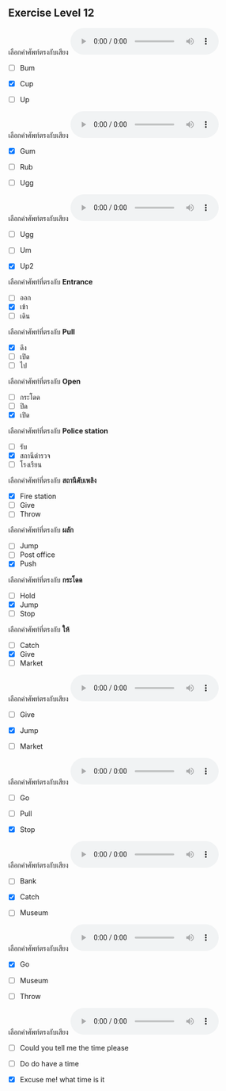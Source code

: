 ## Exercise Level 12

เลือกคำศัพท์ตรงกับเสียง  ![](/media/audio/cup.mp3) 
 - [ ] Bum
 - [x] Cup
 - [ ] Up


เลือกคำศัพท์ตรงกับเสียง  ![](/media/audio/gum.mp3) 
 - [x] Gum
 - [ ] Rub
 - [ ] Ugg


เลือกคำศัพท์ตรงกับเสียง  ![](/media/audio/up2.mp3) 
 - [ ] Ugg
 - [ ] Um
 - [x] Up2


 เลือกคำศัพท์ที่ตรงกับ  **Entrance**
 - [ ] ออก
 - [x] เข้า
 - [ ] เดิน

 เลือกคำศัพท์ที่ตรงกับ  **Pull**
 - [x] ดึง
 - [ ] เปิด
 - [ ] ไป

 เลือกคำศัพท์ที่ตรงกับ  **Open**
 - [ ] กระโดด
 - [ ] ปิด
 - [x] เปิด

 เลือกคำศัพท์ที่ตรงกับ  **Police station**
 - [ ] รับ
 - [x] สถานีตํารวจ
 - [ ] โรงเรียน

 เลือกคำศัพท์ที่ตรงกับ  **สถานีดับเพลิง**
 - [x] Fire station
 - [ ] Give
 - [ ] Throw

 เลือกคำศัพท์ที่ตรงกับ  **ผลัก**
 - [ ] Jump
 - [ ] Post office
 - [x] Push

 เลือกคำศัพท์ที่ตรงกับ  **กระโดด**
 - [ ] Hold
 - [x] Jump
 - [ ] Stop

 เลือกคำศัพท์ที่ตรงกับ  **ให้**
 - [ ] Catch
 - [x] Give
 - [ ] Market

เลือกคำศัพท์ตรงกับเสียง  ![](/media/audio/jump.mp3) 
 - [ ] Give
 - [x] Jump
 - [ ] Market


เลือกคำศัพท์ตรงกับเสียง  ![](/media/audio/stop.mp3) 
 - [ ] Go
 - [ ] Pull
 - [x] Stop


เลือกคำศัพท์ตรงกับเสียง  ![](/media/audio/catch.mp3) 
 - [ ] Bank
 - [x] Catch
 - [ ] Museum


เลือกคำศัพท์ตรงกับเสียง  ![](/media/audio/go.mp3) 
 - [x] Go
 - [ ] Museum
 - [ ] Throw


เลือกคำศัพท์ตรงกับเสียง  ![](/media/audio/Excuse&#x20;me!&#x20;What&#x20;time&#x20;is&#x20;it.mp3) 
 - [ ] Could you tell me the time please
 - [ ] Do do have a time
 - [x] Excuse me! what time is it

